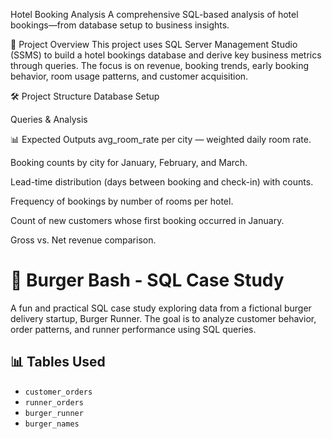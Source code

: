 Hotel Booking Analysis A comprehensive SQL-based analysis of hotel bookings—from database setup to business insights.

📘 Project Overview This project uses SQL Server Management Studio (SSMS) to build a hotel bookings database and derive key business metrics through queries. The focus is on revenue, booking trends, early booking behavior, room usage patterns, and customer acquisition.

🛠️ Project Structure Database Setup

Queries & Analysis

📊 Expected Outputs avg_room_rate per city — weighted daily room rate.

Booking counts by city for January, February, and March.

Lead-time distribution (days between booking and check-in) with counts.

Frequency of bookings by number of rooms per hotel.

Count of new customers whose first booking occurred in January.

Gross vs. Net revenue comparison.




# 🍔 Burger Bash - SQL Case Study

A fun and practical SQL case study exploring data from a fictional burger delivery startup, Burger Runner. The goal is to analyze customer behavior, order patterns, and runner performance using SQL queries.

## 📊 Tables Used

- `customer_orders`
- `runner_orders`
- `burger_runner`
- `burger_names`
